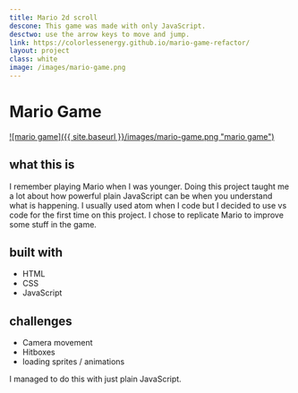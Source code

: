 ```yaml
---
title: Mario 2d scroll
descone: This game was made with only JavaScript.
desctwo: use the arrow keys to move and jump.
link: https://colorlessenergy.github.io/mario-game-refactor/
layout: project
class: white
image: /images/mario-game.png
---
```


# Mario Game

<a href="https://colorlessenergy.github.io/mario-game-refactor/">
    ![mario game]({{ site.baseurl }}/images/mario-game.png "mario game")
</a>

## what this is

<!-- This is a recreation of the famous mario game. The controls for the game are
the arrows keys to move and jump. -->

I remember playing Mario when I was younger. Doing this project taught me a lot about how powerful plain JavaScript can be when you understand what is happening. I usually
used atom when I code but I decided to use vs code for the first time on this project. I chose to replicate Mario to improve some stuff in the game.

## built with

* HTML
* CSS
* JavaScript

## challenges

* Camera movement
* Hitboxes
* loading sprites / animations

I managed to do this with just plain JavaScript.
